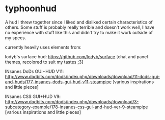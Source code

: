 # typhoonhud


A hud I threw together since I liked and disliked certain characteristics of others.
Some stuff is probably really terrible and doesn't work well, I have no experience with stuff like this and didn't try to make it work outside of my specs.


currently heavily uses elements from:

lodyb's surface hud: https://github.com/lodyb/surface [chat and panel themes, recolored to suit my tastes ;3]

INsanes DoDs GUI+HUD V11: http://www.dodbits.com/dods/index.php/downloads/download/11-dods-gui-and-huds/177-insanes-dods-gui-hud-v11-steampipe [various inspirations and little pieces]

INsanes CSS GUI+HUD V9: http://www.dodbits.com/dods/index.php/downloads/download/3-subcategory-example/178-insanes-css-gui-and-hud-ver-9-steampipe [various inspirations and little pieces]
